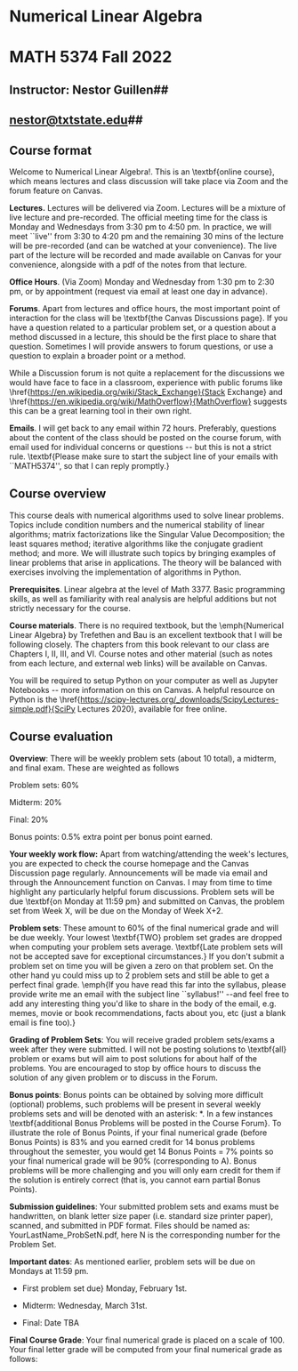 # Numerical Linear Algebra
# MATH 5374 Fall 2022

## Instructor: Nestor Guillen##
## nestor@txtstate.edu##

## Course format

Welcome to Numerical Linear Algebra!. This is an \textbf{online course}, which means lectures and class discussion will take place via Zoom and the forum feature on Canvas.


**Lectures.** Lectures will be delivered via Zoom. Lectures will be a mixture of live lecture and pre-recorded. The official meeting time for the class is Monday and Wednesdays from 3:30 pm to 4:50 pm. In practice, we will meet ``live'' from 3:30 to 4:20 pm and the remaining 30 mins of the lecture will be pre-recorded (and can be watched at your convenience). The live part of the lecture will be recorded and made available on Canvas for your convenience, alongside with a pdf of the notes from that lecture. 


**Office Hours**. (Via Zoom) Monday and Wednesday from 1:30 pm to 2:30 pm, or by appointment (request via email at least one day in advance). 



**Forums**. Apart from lectures and office hours, the most important point of interaction for the class will be \textbf{the Canvas Discussions page}. If you have a question related to a particular problem set, or a question about a method discussed in a lecture, this should be the first place to share that question. Sometimes I will provide answers to forum questions, or use a question to explain a broader point or a method.

While a Discussion forum is not quite a replacement for the discussions we would have face to face in a classroom, experience with public forums like \href{https://en.wikipedia.org/wiki/Stack_Exchange}{Stack Exchange} and \href{https://en.wikipedia.org/wiki/MathOverflow}{MathOverflow} suggests this can be a great learning tool in their own right.


**Emails**. I will get back to any email within 72 hours. Preferably, questions about the content of the class should be posted on the course forum, with email used for individual concerns or questions -- but this is not a strict rule. \textbf{Please make sure to start the subject line of your emails with ``MATH5374'', so that I can reply promptly.}


## Course overview

This course deals with numerical algorithms used to solve linear problems. Topics include condition numbers and the numerical stability of linear algorithms; matrix factorizations like the Singular Value Decomposition; the least squares method; iterative algorithms like the conjugate gradient method; and more. We will illustrate such topics by bringing examples of linear problems that arise in applications. The theory will be balanced with exercises involving the implementation of algorithms in Python.


**Prerequisites**. Linear algebra at the level of Math 3377. Basic programming skills, as well as familiarity with real analysis are helpful additions but not strictly necessary for the course.

**Course materials**. There is no required textbook, but the \emph{Numerical Linear Algebra} by Trefethen and Bau is an excellent textbook that I will be following closely. The chapters from this book relevant to our class are Chapters I, II, III, and VI. Course notes and other material (such as notes from each lecture, and external web links) will be available on Canvas.

You will be required to setup Python on your computer as well as Jupyter Notebooks -- more information on this on Canvas. A helpful resource on Python is the \href{https://scipy-lectures.org/_downloads/ScipyLectures-simple.pdf}{SciPy Lectures 2020}, available for free online. 

## Course evaluation
	
**Overview**: There will be weekly problem sets (about 10 total), a midterm, and final exam. These are weighted as follows

Problem sets: 60\%

Midterm: 20\%

Final: 20\%

Bonus points: 0.5\% extra point per bonus point earned.

**Your weekly work flow:** Apart from watching/attending the week's lectures, you are expected to check the course homepage and the Canvas Discussion page regularly. Announcements will be made via email and through the Announcement function on Canvas. I may from time to time highlight any particularly helpful forum discussions.  Problem sets will be due  \textbf{on Monday at 11:59 pm} and submitted on Canvas, the problem set from Week X, will be due on the Monday of Week X+2. 

**Problem sets**: These amount to 60\% of the final numerical grade and will be due weekly. Your lowest \textbf{TWO} problem set grades are dropped when computing your problem sets average. \textbf{Late problem sets will not be accepted save for exceptional circumstances.} If you don't submit a problem set on time you will be given a zero on that problem set. On the other hand yu could miss up to 2 problem sets and still be able to get a perfect final grade. \emph{If you have read this far into the syllabus, please provide write me an email with the subject line ``syllabus!'' --and feel free to add any interesting thing you'd like to share in the body of the email, e.g. memes, movie or book recommendations, facts about you, etc (just a blank email is fine too).}

**Grading of Problem Sets**: You will receive graded problem sets/exams a week after they were submitted. I will not be posting solutions to \textbf{all} problem or exams but will aim to post solutions for about half of the problems. You are encouraged to stop by office hours to discuss the solution of any given problem or to discuss in the Forum.

**Bonus points**: Bonus points can be obtained by solving more difficult (optional) problems, such problems will be present in several weekly problems sets and will be denoted with an asterisk: *. In a few instances \textbf{additional Bonus Problems will be posted in the Course Forum}. To illustrate the role of Bonus Points, if your final numerical grade (before Bonus Points) is 83\% and you earned credit for 14 bonus problems throughout the semester, you would get 14 Bonus Points = 7\% points so your final numerical grade will be 90\% (corresponding to A). Bonus problems will be more challenging and you will only earn credit for them if the solution is entirely correct (that is, you cannot earn partial Bonus Points).

**Submission guidelines**: Your submitted problem sets and exams must be handwritten, on blank letter size paper (i.e. standard size printer paper), scanned, and submitted in PDF format. Files should be named as: YourLastName\_ProbSetN.pdf, here N is the corresponding number for the Problem Set.

**Important dates**: As mentioned earlier, problem sets will be due on Mondays at 11:59 pm. 

  * First problem set due} Monday, February 1st.

  * Midterm: Wednesday, March 31st.

  * Final: Date TBA


**Final Course Grade**:  Your final numerical grade is placed on a scale of 100. Your final letter grade will be computed from your final numerical grade as follows:
